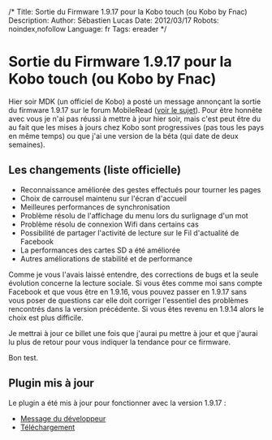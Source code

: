 /*
Title: Sortie du Firmware 1.9.17 pour la Kobo touch (ou Kobo by Fnac)
Description: 
Author: Sébastien Lucas
Date: 2012/03/17
Robots: noindex,nofollow
Language: fr
Tags: ereader
*/
# Sortie du Firmware 1.9.17 pour la Kobo touch (ou Kobo by Fnac)

Hier soir MDK (un officiel de Kobo) a posté un message annonçant la sortie du firmware 1.9.17 sur le forum MobileRead ([voir le sujet](http://www.mobileread.com/forums/showthread.php?t=172355)). Pour être honnête avec vous je n'ai pas réussi à mettre à jour hier soir, mais c'est peut être du au fait que les mises à jours chez Kobo sont progressives (pas tous les pays en même temps) ou que j'ai une version de la béta (qui date de deux semaines).

## Les changements (liste officielle) 

*	Reconnaissance améliorée des gestes effectués pour tourner les pages
*	Choix de carrousel maintenu sur l'écran d'accueil
*	Meilleures performances de synchronisation
*	Problème résolu de l'affichage du menu lors du surlignage d'un mot
*	Problème résolu de connexion Wifi dans certains cas
*	Possibilité de partager l'activité de lecture sur le Fil d'actualité de Facebook
*	La performances des cartes SD a été améliorée
*	Autres améliorations de stabilité et de performance

Comme je vous l'avais laissé entendre, des corrections de bugs et la seule évolution concerne la lecture sociale. Si vous êtes comme moi sans compte Facebook et que vous être en 1.9.16, vous pouvez passer en 1.9.17 sans vous poser de questions car elle doit corriger l'essentiel des problèmes rencontrés dans la version précédente. Si vous êtes revenu en 1.9.14 alors le choix est plus difficile.

Je mettrai à jour ce billet une fois que j'aurai pu mettre à jour et que j'aurai lu plus de retour pour vous indiquer la tendance pour ce firmware.

Bon test.

## Plugin mis à jour

Le plugin a été mis à jour pour fonctionner avec la version 1.9.17 :
*	[Message du développeur](http://www.mobileread.com/forums/showpost.php?p=2007552&postcount=176)
*	[Téléchargement](https://github.com/ah-/koboplugins/downloads)


